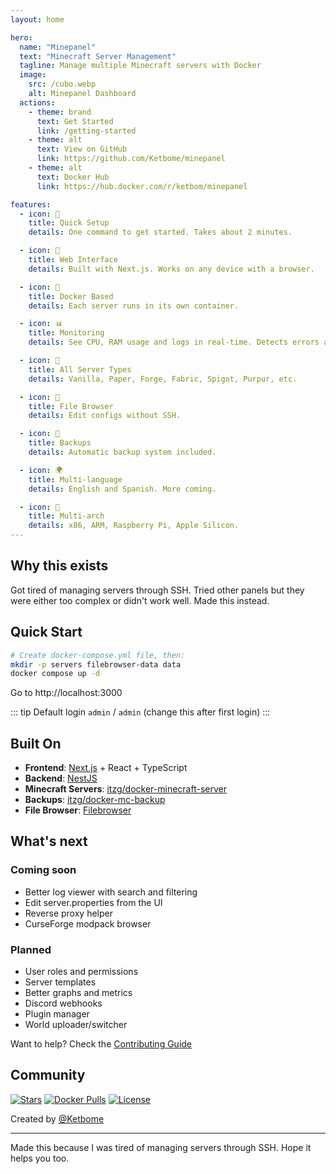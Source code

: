 ```yaml
---
layout: home

hero:
  name: "Minepanel"
  text: "Minecraft Server Management"
  tagline: Manage multiple Minecraft servers with Docker
  image:
    src: /cubo.webp
    alt: Minepanel Dashboard
  actions:
    - theme: brand
      text: Get Started
      link: /getting-started
    - theme: alt
      text: View on GitHub
      link: https://github.com/Ketbome/minepanel
    - theme: alt
      text: Docker Hub
      link: https://hub.docker.com/r/ketbom/minepanel

features:
  - icon: 🚀
    title: Quick Setup
    details: One command to get started. Takes about 2 minutes.

  - icon: 🎨
    title: Web Interface
    details: Built with Next.js. Works on any device with a browser.

  - icon: 🐳
    title: Docker Based
    details: Each server runs in its own container.

  - icon: 📊
    title: Monitoring
    details: See CPU, RAM usage and logs in real-time. Detects errors automatically.

  - icon: 🔧
    title: All Server Types
    details: Vanilla, Paper, Forge, Fabric, Spigot, Purpur, etc.

  - icon: 📁
    title: File Browser
    details: Edit configs without SSH.

  - icon: 💾
    title: Backups
    details: Automatic backup system included.

  - icon: 🌍
    title: Multi-language
    details: English and Spanish. More coming.

  - icon: 🔄
    title: Multi-arch
    details: x86, ARM, Raspberry Pi, Apple Silicon.
---
```


## Why this exists

Got tired of managing servers through SSH. Tried other panels but they were either too complex or didn't work well. Made this instead.

## Quick Start

```bash
# Create docker-compose.yml file, then:
mkdir -p servers filebrowser-data data
docker compose up -d
```

Go to http://localhost:3000

::: tip Default login
`admin` / `admin` (change this after first login)
:::

## Built On

- **Frontend**: [Next.js](https://nextjs.org/) + React + TypeScript
- **Backend**: [NestJS](https://nestjs.com/)
- **Minecraft Servers**: [itzg/docker-minecraft-server](https://github.com/itzg/docker-minecraft-server)
- **Backups**: [itzg/docker-mc-backup](https://github.com/itzg/docker-mc-backup)
- **File Browser**: [Filebrowser](https://filebrowser.org/)

## What's next

### Coming soon

- Better log viewer with search and filtering
- Edit server.properties from the UI
- Reverse proxy helper
- CurseForge modpack browser

### Planned

- User roles and permissions
- Server templates
- Better graphs and metrics
- Discord webhooks
- Plugin manager
- World uploader/switcher

Want to help? Check the [Contributing Guide](/development#contributing)

## Community

<p>
  <a href="https://github.com/Ketbome/minepanel/stargazers"><img src="https://img.shields.io/github/stars/Ketbome/minepanel?style=social" alt="Stars"></a>
  <a href="https://hub.docker.com/r/ketbom/minepanel"><img src="https://img.shields.io/docker/pulls/ketbom/minepanel?logo=docker" alt="Docker Pulls"></a>
  <a href="https://github.com/Ketbome/minepanel/blob/main/LICENSE"><img src="https://img.shields.io/badge/License-MIT-yellow.svg" alt="License"></a>
</p>

Created by [@Ketbome](https://github.com/Ketbome)

---

Made this because I was tired of managing servers through SSH. Hope it helps you too.
